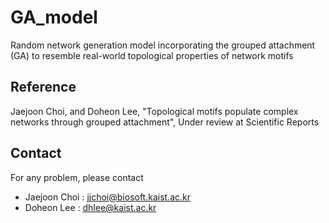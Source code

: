 # GA_model
Random network generation model incorporating the grouped attachment (GA) to resemble real-world topological properties of network motifs

## Reference
Jaejoon Choi, and Doheon Lee, "Topological motifs populate complex networks through grouped attachment", Under review at Scientific Reports

## Contact
For any problem, please contact
- Jaejoon Choi : jjchoi@biosoft.kaist.ac.kr
- Doheon Lee : dhlee@kaist.ac.kr
